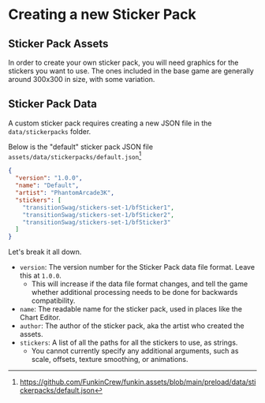 # Creating a new Sticker Pack

## Sticker Pack Assets

In order to create your own sticker pack, you will need graphics for the stickers you want to use. The ones included in the base game are generally around 300x300 in size, with some variation.

## Sticker Pack Data

A custom sticker pack requires creating a new JSON file in the `data/stickerpacks` folder.

Below is the "default" sticker pack JSON file `assets/data/stickerpacks/default.json`[^stickerpacksource]

```json
{
  "version": "1.0.0",
  "name": "Default",
  "artist": "PhantomArcade3K",
  "stickers": [
    "transitionSwag/stickers-set-1/bfSticker1",
    "transitionSwag/stickers-set-1/bfSticker2",
    "transitionSwag/stickers-set-1/bfSticker3"
  ]
}
```

Let's break it all down.
- `version`: The version number for the Sticker Pack data file format. Leave this at `1.0.0`.
  - This will increase if the data file format changes, and tell the game whether additional processing needs to be done for backwards compatibility.
- `name`: The readable name for the sticker pack, used in places like the Chart Editor.
- `author`: The author of the sticker pack, aka the artist who created the assets.
- `stickers`: A list of all the paths for all the stickers to use, as strings.
  - You cannot currently specify any additional arguments, such as scale, offsets, texture smoothing, or animations.

[^stickerpacksource]: <https://github.com/FunkinCrew/funkin.assets/blob/main/preload/data/stickerpacks/default.json>